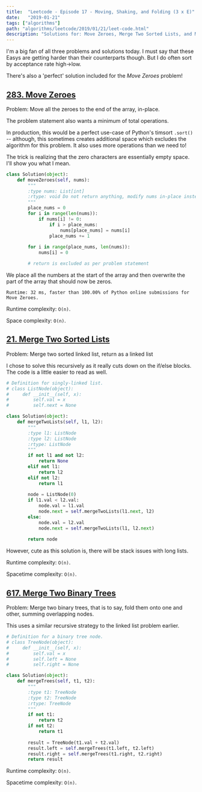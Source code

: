 ```yaml
---
title:  "Leetcode - Episode 17 - Moving, Shaking, and Folding (3 x E)"
date:   "2019-01-21"
tags: ["algorithms"]
path: "algorithms/leetcode/2019/01/21/leet-code.html"
description: "Solutions for: Move Zeroes, Merge Two Sorted Lists, and Merge Two Binary Trees."
---
```


I'm a big fan of all three problems and solutions today. I must say that these Easys are getting harder than their counterparts though. But I do often sort by acceptance rate high->low.

There's also a 'perfect' solution included for the *Move Zeroes* problem!

## [283. Move Zeroes](https://leetcode.com/problems/move-zeroes/)

Problem: Move all the zeroes to the end of the array, in-place.

The problem statement also wants a minimum of total operations.

In production, this would be a perfect use-case of Python's timsort `.sort()` -- although, this sometimes creates additional space which excludes the algorithm for this problem. It also uses more operations than we need to!

The trick is realizing that the zero characters are essentially empty space. I'll show you what I mean.

```python
class Solution(object):
    def moveZeroes(self, nums):
        """
        :type nums: List[int]
        :rtype: void Do not return anything, modify nums in-place instead.
        """
        place_nums = 0
        for i in range(len(nums)):
            if nums[i] != 0:
                if i > place_nums:
                    nums[place_nums] = nums[i]
                place_nums += 1
        
        for i in range(place_nums, len(nums)):
            nums[i] = 0

        # return is excluded as per problem statement
```

We place all the numbers at the start of the array and then overwrite the part of the array that should now be zeros.

`Runtime: 32 ms, faster than 100.00% of Python online submissions for Move Zeroes.`

Runtime complexity: `O(n)`.

Space complexity: `O(n)`.

## [21. Merge Two Sorted Lists](https://leetcode.com/problems/merge-two-sorted-lists/)

Problem: Merge two sorted linked list, return as a linked list

I chose to solve this recursively as it really cuts down on the if/else blocks. The code is a little easier to read as well.

```python
# Definition for singly-linked list.
# class ListNode(object):
#     def __init__(self, x):
#         self.val = x
#         self.next = None

class Solution(object):
    def mergeTwoLists(self, l1, l2):
        """
        :type l1: ListNode
        :type l2: ListNode
        :rtype: ListNode
        """
        if not l1 and not l2:
            return None
        elif not l1:
            return l2
        elif not l2:
            return l1
        
        node = ListNode(0)
        if l1.val < l2.val:
            node.val = l1.val
            node.next = self.mergeTwoLists(l1.next, l2)
        else:
            node.val = l2.val
            node.next = self.mergeTwoLists(l1, l2.next)
            
        return node
```

However, cute as this solution is, there will be stack issues with long lists.

Runtime complexity: `O(n)`.

Spacetime complexity: `O(n)`.

## [617. Merge Two Binary Trees](https://leetcode.com/problems/merge-two-binary-trees/)

Problem: Merge two binary trees, that is to say, fold them onto one and other, summing overlapping nodes.

This uses a similar recursive strategy to the linked list problem earlier.

```python
# Definition for a binary tree node.
# class TreeNode(object):
#     def __init__(self, x):
#         self.val = x
#         self.left = None
#         self.right = None

class Solution(object):
    def mergeTrees(self, t1, t2):
        """
        :type t1: TreeNode
        :type t2: TreeNode
        :rtype: TreeNode
        """
        if not t1:
            return t2
        if not t2:
            return t1
        
        result = TreeNode(t1.val + t2.val)
        result.left = self.mergeTrees(t1.left, t2.left)
        result.right = self.mergeTrees(t1.right, t2.right)
        return result
```

Runtime complexity: `O(n)`.

Spacetime complexity: `O(n)`.

